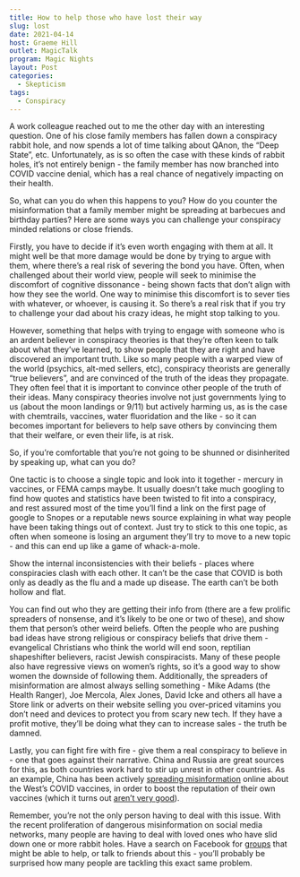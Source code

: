 ```yaml
---
title: How to help those who have lost their way
slug: lost
date: 2021-04-14
host: Graeme Hill
outlet: MagicTalk
program: Magic Nights
layout: Post
categories:
  - Skepticism
tags:
  - Conspiracy
---
```


A work colleague reached out to me the other day with an interesting question. One of his close family members has fallen down a conspiracy rabbit hole, and now spends a lot of time talking about QAnon, the “Deep State”, etc. Unfortunately, as is so often the case with these kinds of rabbit holes, it’s not entirely benign - the family member has now branched into COVID vaccine denial, which has a real chance of negatively impacting on their health.

<!-- more -->

So, what can you do when this happens to you? How do you counter the misinformation that a family member might be spreading at barbecues and birthday parties? Here are some ways you can challenge your conspiracy minded relations or close friends.

Firstly, you have to decide if it’s even worth engaging with them at all. It might well be that more damage would be done by trying to argue with them, where there’s a real risk of severing the bond you have. Often, when challenged about their world view, people will seek to minimise the discomfort of cognitive dissonance - being shown facts that don’t align with how they see the world. One way to minimise this discomfort is to sever ties with whatever, or whoever, is causing it. So there’s a real risk that if you try to challenge your dad about his crazy ideas, he might stop talking to you.

However, something that helps with trying to engage with someone who is an ardent believer in conspiracy theories is that they’re often keen to talk about what they’ve learned, to show people that they are right and have discovered an important truth. Like so many people with a warped view of the world (psychics, alt-med sellers, etc), conspiracy theorists are generally “true believers”, and are convinced of the truth of the ideas they propagate. They often feel that it is important to convince other people of the truth of their ideas. Many conspiracy theories involve not just governments lying to us (about the moon landings or 9/11) but actively harming us, as is the case with chemtrails, vaccines, water fluoridation and the like - so it can becomes important for believers to help save others by convincing them that their welfare, or even their life, is at risk.

So, if you’re comfortable that you’re not going to be shunned or disinherited by speaking up, what can you do?

One tactic is to choose a single topic and look into it together - mercury in vaccines, or FEMA camps maybe. It usually doesn’t take much googling to find how quotes and statistics have been twisted to fit into a conspiracy, and rest assured most of the time you’ll find a link on the first page of google to Snopes or a reputable news source explaining in what way people have been taking things out of context. Just try to stick to this one topic, as often when someone is losing an argument they’ll try to move to a new topic - and this can end up like a game of whack-a-mole.

Show the internal inconsistencies with their beliefs - places where conspiracies clash with each other. It can’t be the case that COVID is both only as deadly as the flu and a made up disease. The earth can’t be both hollow and flat.

You can find out who they are getting their info from (there are a few prolific spreaders of nonsense, and it’s likely to be one or two of these), and show them that person’s other weird beliefs. Often the people who are pushing bad ideas have strong religious or conspiracy beliefs that drive them - evangelical Christians who think the world will end soon, reptilian shapeshifter believers, racist Jewish conspiracists. Many of these people also have regressive views on women’s rights, so it’s a good way to show women the downside of following them. Additionally, the spreaders of misinformation are almost always selling something - Mike Adams (the Health Ranger), Joe Mercola, Alex Jones, David Icke and others all have a Store link or adverts on their website selling you over-priced vitamins you don’t need and devices to protect you from scary new tech. If they have a profit motive, they’ll be doing what they can to increase sales - the truth be damned.

Lastly, you can fight fire with fire - give them a real conspiracy to believe in - one that goes against their narrative. China and Russia are great sources for this, as both countries work hard to stir up unrest in other countries. As an example, China has been actively [spreading misinformation](https://www.bbc.com/news/av/world-asia-china-56513257) online about the West’s COVID vaccines, in order to boost the reputation of their own vaccines (which it turns out [aren’t very good](https://www.bbc.com/news/world-asia-china-56713663)).

Remember, you’re not the only person having to deal with this issue. With the recent proliferation of dangerous misinformation on social media networks, many people are having to deal with loved ones who have slid down one or more rabbit holes. Have a search on Facebook for [groups](https://www.facebook.com/groups/1242338166144939) that might be able to help, or talk to friends about this - you’ll probably be surprised how many people are tackling this exact same problem.
